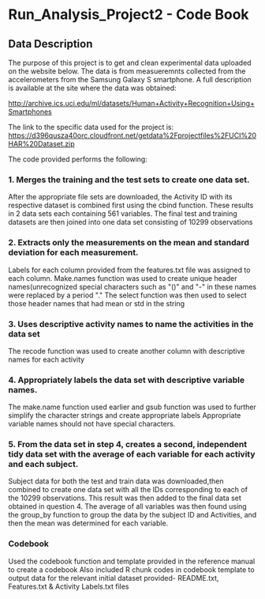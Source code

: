 # Run_Analysis_Project2 - Code Book

## Data Description

The purpose of this project is to get and clean experimental data uploaded on the website below. The data is from measueremnts collected from the accelerometers from the Samsung Galaxy S smartphone. A full description is available at the site where the data was obtained:

http://archive.ics.uci.edu/ml/datasets/Human+Activity+Recognition+Using+Smartphones

The link to the specific data used for the project is:
https://d396qusza40orc.cloudfront.net/getdata%2Fprojectfiles%2FUCI%20HAR%20Dataset.zip

The code provided performs the following:
### 1. Merges the training and the test sets to create one data set.
After the appropriate file sets are downloaded, the Activity ID with its respective dataset is combined first using the cbind function. These results in 2 data sets each containing 561 variables. The final test and training datasets are then joined into one data set consisting of 10299 observations  

### 2. Extracts only the measurements on the mean and standard deviation for each measurement.
Labels for each column provided from the features.txt file was assigned to each column. Make.names function was used to create unique header names(unrecognized special characters such as "()" and "-" in these names were replaced by a period "."
The select function was then used to select those header names that had mean or std in the string

### 3. Uses descriptive activity names to name the activities in the data set
The recode function was used to create another column with descriptive names for each activity

### 4. Appropriately labels the data set with descriptive variable names.
The make.name function used earlier and gsub function was used to further simplify the character strings and create appropriate labels
Appropriate variable names should not have special characters.

### 5. From the data set in step 4, creates a second, independent tidy data set with the average of each variable for each activity and each subject.
Subject data for both the test and train data was downloaded,then combined to create one data set with all the IDs corresponding to each of the 10299 observations. This result was then added to the final data set obtained in question 4. The average of all variables was then found using the group_by function to group the data by the subject ID and Activities, and then the mean was determined for each variable.

### Codebook
Used the codebook function and template provided in the reference manual to create a codebook
Also included R chunk codes in codebook template to output data for the relevant initial dataset provided- README.txt, Features.txt & Activity Labels.txt files



